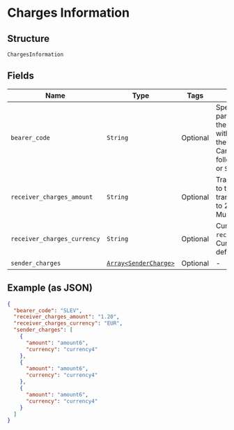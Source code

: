 
# Charges Information

## Structure

`ChargesInformation`

## Fields

| Name | Type | Tags | Description |
|  --- | --- | --- | --- |
| `bearer_code` | `String` | Optional | Specifies which party/parties will bear the charges associated with the processing of the payment transaction. Can be one of the following: `DEBT`, `CRED`, `SHAR` or `SLEV` |
| `receiver_charges_amount` | `String` | Optional | Transaction charges due to the receiver of the transaction. Requires 1 to 2 decimal places. Must be > 0. |
| `receiver_charges_currency` | `String` | Optional | Currency of `receiver_charges_amount`. Currency code as defined in [ISO 4217](http://www.iso.org/iso/home/standards/currency_codes.htm). |
| `sender_charges` | [`Array<SenderCharge>`](../../doc/models/sender-charge.md) | Optional | - |

## Example (as JSON)

```json
{
  "bearer_code": "SLEV",
  "receiver_charges_amount": "1.20",
  "receiver_charges_currency": "EUR",
  "sender_charges": [
    {
      "amount": "amount6",
      "currency": "currency4"
    },
    {
      "amount": "amount6",
      "currency": "currency4"
    },
    {
      "amount": "amount6",
      "currency": "currency4"
    }
  ]
}
```

